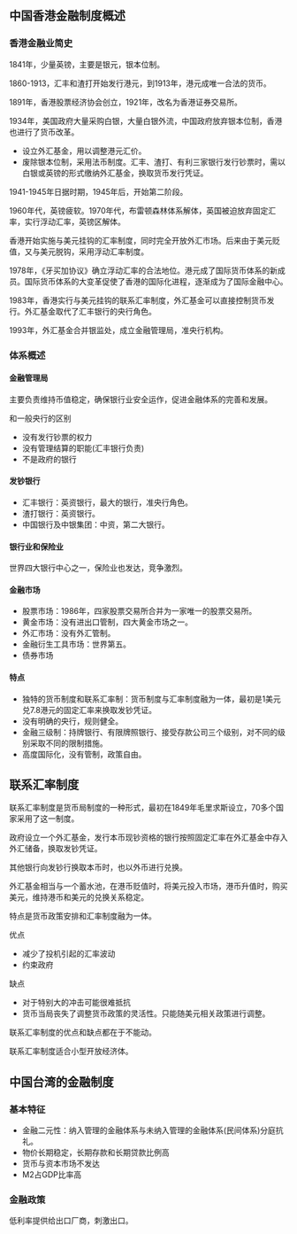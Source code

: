 ## 中国香港金融制度概述

### 香港金融业简史

1841年，少量英镑，主要是银元，银本位制。

1860-1913，汇丰和渣打开始发行港元，到1913年，港元成唯一合法的货币。

1891年，香港股票经济协会创立，1921年，改名为香港证券交易所。

1934年，美国政府大量采购白银，大量白银外流，中国政府放弃银本位制，香港也进行了货币改革。

+ 设立外汇基金，用以调整港元汇价。
+ 废除银本位制，采用法币制度。汇丰、渣打、有利三家银行发行钞票时，需以白银或英镑的形式缴纳外汇基金，换取货币发行凭证。

1941-1945年日据时期，1945年后，开始第二阶段。

1960年代，英镑疲软。1970年代，布雷顿森林体系解体，英国被迫放弃固定汇率，实行浮动汇率，英镑区解体。

香港开始实施与美元挂钩的汇率制度，同时完全开放外汇市场。后来由于美元贬值，又与美元脱钩，采用浮动汇率制度。

1978年，《牙买加协议》确立浮动汇率的合法地位。港元成了国际货币体系的新成员。国际货币体系的大变革促使了香港的国际化进程，逐渐成为了国际金融中心。

1983年，香港实行与美元挂钩的联系汇率制度，外汇基金可以直接控制货币发行。外汇基金取代了汇丰银行的央行角色。

1993年，外汇基金合并银监处，成立金融管理局，准央行机构。



### 体系概述

#### 金融管理局

主要负责维持币值稳定，确保银行业安全运作，促进金融体系的完善和发展。

和一般央行的区别

+ 没有发行钞票的权力
+ 没有管理结算的职能(汇丰银行负责)
+ 不是政府的银行

#### 发钞银行

+ 汇丰银行：英资银行，最大的银行，准央行角色。
+ 渣打银行：英资银行。
+ 中国银行及中银集团：中资，第二大银行。

#### 银行业和保险业

世界四大银行中心之一，保险业也发达，竞争激烈。

#### 金融市场

+ 股票市场：1986年，四家股票交易所合并为一家唯一的股票交易所。
+ 黄金市场：没有进出口管制，四大黄金市场之一。
+ 外汇市场：没有外汇管制。
+ 金融衍生工具市场：世界第五。
+ 债券市场

#### 特点

+ 独特的货币制度和联系汇率制：货币制度与汇率制度融为一体，最初是1美元兑7.8港元的固定汇率来换取发钞凭证。
+ 没有明确的央行，规则健全。
+ 金融三级制：持牌银行、有限牌照银行、接受存款公司三个级别，对不同的级别采取不同的限制措施。
+ 高度国际化，没有管制，政策自由。



## 联系汇率制度

联系汇率制度是货币局制度的一种形式，最初在1849年毛里求斯设立，70多个国家采用了这一制度。

政府设立一个外汇基金，发行本币现钞资格的银行按照固定汇率在外汇基金中存入外汇储备，换取发钞凭证。

其他银行向发钞行换取本币时，也以外币进行兑换。

外汇基金相当与一个蓄水池，在港币贬值时，将美元投入市场，港币升值时，购买美元，维持港币和美元的兑换关系稳定。



特点是货币政策安排和汇率制度融为一体。

优点

+ 减少了投机引起的汇率波动
+ 约束政府

缺点

+ 对于特别大的冲击可能很难抵抗
+ 货币当局丧失了调整货币政策的灵活性。只能随美元相关政策进行调整。

联系汇率制度的优点和缺点都在于不能动。



联系汇率制度适合小型开放经济体。



## 中国台湾的金融制度

###	基本特征

+ 金融二元性：纳入管理的金融体系与未纳入管理的金融体系(民间体系)分庭抗礼。
+ 物价长期稳定，长期存款和长期贷款比例高
+ 货币与资本市场不发达
+ M2占GDP比率高



### 金融政策

低利率提供给出口厂商，刺激出口。



